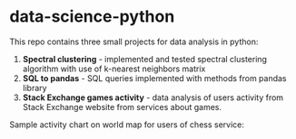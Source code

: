 # data-science-python

This repo contains three small projects for data analysis in python:

1. **Spectral clustering** - implemented and tested spectral clustering algorithm with use of k-nearest neighbors matrix
2. **SQL to pandas** - SQL queries implemented with methods from pandas library
3. **Stack Exchange games activity** - data analysis of users activity from Stack Exchange website from services about games. 

Sample activity chart on world map for users of chess service: 
